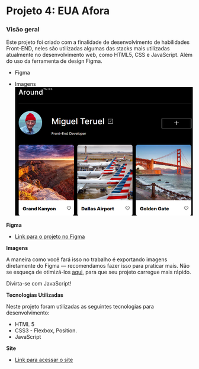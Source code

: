 
# Projeto 4: EUA Afora

  

### Visão geral
Este projeto foi criado com a finalidade de desenvolvimento de habilidades Front-END, neles são utilizadas algumas das stacks mais utilizadas atualmente no desenvolvimento web, como HTML5, CSS e JavaScript. Além do uso da ferramenta de design Figma. 
  

* Figma

* Imagens
![Imagem do Projeto](./images/page_preview.png)

  

**Figma**

  

* [Link para o projeto no Figma](https://www.figma.com/file/XfB6BSINvliub43JgKza1e/WEB.-Sprint-4.-Around-The-U.S.-desktop-%2B-mobile-pt)

  

**Imagens**

  

A maneira como você fará isso no trabalho é exportando imagens diretamente do Figma — recomendamos fazer isso para praticar mais. Não se esqueça de otimizá-los [aqui](https://tinypng.com/), para que seu projeto carregue mais rápido.

Divirta-se com JavaScript!

**Tecnologias Utilizadas**

Neste projeto foram utilizadas as seguintes tecnologias para desenvolvimento:
* HTML 5 
* CSS3 - Flexbox, Position.
* JavaScript

**Site**
* [Link para acessar o site](https://miguelterueljr.github.io/web_project_4_ptbr/)